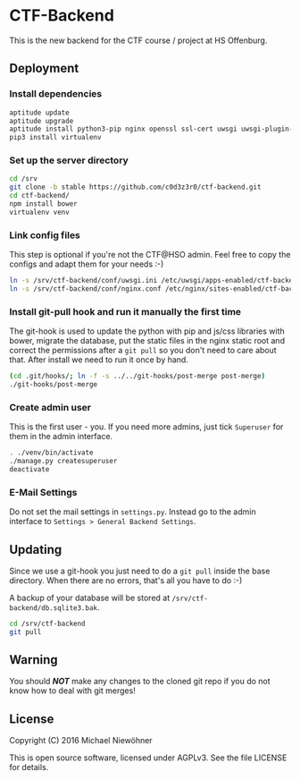 # CTF-Backend

This is the new backend for the CTF course / project at HS Offenburg.


## Deployment

### Install dependencies

~~~sh
aptitude update
aptitude upgrade
aptitude install python3-pip nginx openssl ssl-cert uwsgi uwsgi-plugin-python3 nodejs-legacy npm
pip3 install virtualenv
~~~

### Set up the server directory

~~~sh
cd /srv
git clone -b stable https://github.com/c0d3z3r0/ctf-backend.git
cd ctf-backend/
npm install bower
virtualenv venv
~~~

### Link config files

This step is optional if you're not the CTF@HSO admin. Feel free to copy the
configs and adapt them for your needs :-)

~~~sh
ln -s /srv/ctf-backend/conf/uwsgi.ini /etc/uwsgi/apps-enabled/ctf-backend.ini
ln -s /srv/ctf-backend/conf/nginx.conf /etc/nginx/sites-enabled/ctf-backend
~~~

### Install git-pull hook and run it manually the first time

The git-hook is used to update the python with pip and js/css libraries with bower, migrate the database, put the static files in the nginx static root and correct the permissions after a `git pull` so you don't need to care about that. After install we need to run it once by hand.

~~~sh
(cd .git/hooks/; ln -f -s ../../git-hooks/post-merge post-merge)
./git-hooks/post-merge
~~~

### Create admin user

This is the first user - you. If you need more admins, just tick `Superuser` for them in the admin interface.

~~~sh
. ./venv/bin/activate
./manage.py createsuperuser
deactivate
~~~

### E-Mail Settings

Do not set the mail settings in `settings.py`. Instead go to the admin interface to `Settings > General Backend Settings`.

## Updating

Since we use a git-hook you just need to do a `git pull` inside the base directory. When there are no errors, that's all you have to do :-)

A backup of your database will be stored at `/srv/ctf-backend/db.sqlite3.bak`.

~~~sh
cd /srv/ctf-backend
git pull
~~~

## Warning

You should ***NOT*** make any changes to the cloned git repo if you do not know how to deal with git merges!

## License

Copyright (C) 2016 Michael Niewöhner

This is open source software, licensed under AGPLv3. See the file LICENSE for details.
